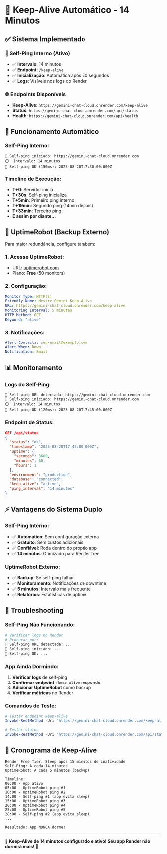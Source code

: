 # 🔄 Keep-Alive Automático - 14 Minutos

## ✅ **Sistema Implementado**

### **🏓 Self-Ping Interno (Ativo)**
- ✅ **Intervalo**: 14 minutos
- ✅ **Endpoint**: `/keep-alive`
- ✅ **Inicialização**: Automática após 30 segundos
- ✅ **Logs**: Visíveis nos logs do Render

### **🌐 Endpoints Disponíveis**
- **Keep-Alive**: `https://gemini-chat-cloud.onrender.com/keep-alive`
- **Status**: `https://gemini-chat-cloud.onrender.com/api/status`
- **Health**: `https://gemini-chat-cloud.onrender.com/api/health`

## 🚀 **Funcionamento Automático**

### **Self-Ping Interno:**
```
🔄 Self-ping iniciado: https://gemini-chat-cloud.onrender.com
⏱️  Intervalo: 14 minutos
🏓 Self-ping OK (150ms): 2025-08-20T17:30:00.000Z
```

### **Timeline de Execução:**
- **T+0**: Servidor inicia
- **T+30s**: Self-ping inicializa
- **T+5min**: Primeiro ping interno
- **T+19min**: Segundo ping (14min depois)
- **T+33min**: Terceiro ping
- **E assim por diante...**

## 🤖 **UptimeRobot (Backup Externo)**

Para maior redundância, configure também:

### **1. Acesse UptimeRobot:**
- URL: [uptimerobot.com](https://uptimerobot.com)
- Plano: **Free** (50 monitors)

### **2. Configuração:**
```yaml
Monitor Type: HTTP(s)
Friendly Name: Mestre Gemini Keep-Alive
URL: https://gemini-chat-cloud.onrender.com/keep-alive
Monitoring Interval: 5 minutes
HTTP Method: GET
Keyword: "alive"
```

### **3. Notificações:**
```yaml
Alert Contacts: seu-email@exemplo.com
Alert When: Down
Notification: Email
```

## 📊 **Monitoramento**

### **Logs do Self-Ping:**
```
🔗 Self-ping URL detectada: https://gemini-chat-cloud.onrender.com
🔄 Self-ping iniciado: https://gemini-chat-cloud.onrender.com
⏱️  Intervalo: 14 minutos
🏓 Self-ping OK (120ms): 2025-08-20T17:45:00.000Z
```

### **Endpoint de Status:**
```json
GET /api/status
{
  "status": "ok",
  "timestamp": "2025-08-20T17:45:00.000Z",
  "uptime": {
    "seconds": 3600,
    "minutes": 60,
    "hours": 1
  },
  "environment": "production",
  "database": "connected",
  "keep_alive": "active",
  "ping_interval": "14 minutes"
}
```

## ⚡ **Vantagens do Sistema Duplo**

### **Self-Ping Interno:**
- ✅ **Automático**: Sem configuração externa
- ✅ **Gratuito**: Sem custos adicionais
- ✅ **Confiável**: Roda dentro do próprio app
- ✅ **14 minutos**: Otimizado para Render free

### **UptimeRobot Externo:**
- ✅ **Backup**: Se self-ping falhar
- ✅ **Monitoramento**: Notificações de downtime
- ✅ **5 minutos**: Intervalo mais frequente
- ✅ **Relatórios**: Estatísticas de uptime

## 🔧 **Troubleshooting**

### **Self-Ping Não Funcionando:**
```bash
# Verificar logs no Render
# Procurar por:
🔗 Self-ping URL detectada: ...
🔄 Self-ping iniciado: ...
🏓 Self-ping OK: ...
```

### **App Ainda Dormindo:**
1. **Verificar logs** de self-ping
2. **Confirmar endpoint** `/keep-alive` responde
3. **Adicionar UptimeRobot** como backup
4. **Verificar métricas** no Render

### **Comandos de Teste:**
```powershell
# Testar endpoint keep-alive
Invoke-RestMethod -Uri "https://gemini-chat-cloud.onrender.com/keep-alive"

# Testar status
Invoke-RestMethod -Uri "https://gemini-chat-cloud.onrender.com/api/status"
```

## 📅 **Cronograma de Keep-Alive**

```
Render Free Tier: Sleep após 15 minutos de inatividade
Self-Ping: A cada 14 minutos
UptimeRobot: A cada 5 minutos (backup)

Timeline:
00:00 - App ativo
05:00 - UptimeRobot ping #1
10:00 - UptimeRobot ping #2
14:00 - Self-ping #1 (app evita sleep)
15:00 - UptimeRobot ping #3
20:00 - UptimeRobot ping #4
25:00 - UptimeRobot ping #5
28:00 - Self-ping #2 (app evita sleep)
...

Resultado: App NUNCA dorme!
```

---

**🎉 Keep-Alive de 14 minutos configurado e ativo! Seu app Render não dormirá mais! 🚀**
